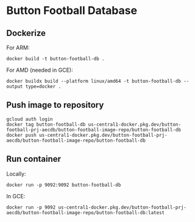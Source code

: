 # Button Football Database

## Dockerize

For ARM:

    docker build -t button-football-db .

For AMD (needed in GCE):

    docker buildx build --platform linux/amd64 -t button-football-db --output type=docker .

## Push image to repository

    gcloud auth login
    docker tag button-football-db us-central1-docker.pkg.dev/button-football-prj-aecdb/button-football-image-repo/button-football-db
    docker push us-central1-docker.pkg.dev/button-football-prj-aecdb/button-football-image-repo/button-football-db

## Run container

Locally:
    
    docker run -p 9092:9092 button-football-db

In GCE:

    docker run -p 9092 us-central1-docker.pkg.dev/button-football-prj-aecdb/button-football-image-repo/button-football-db:latest